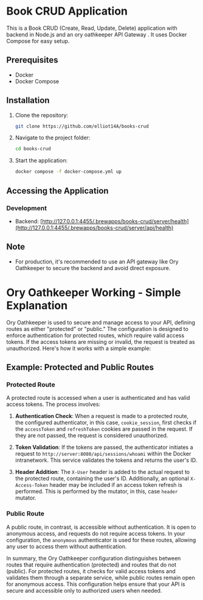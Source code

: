 # Book CRUD Application

This is a Book CRUD (Create, Read, Update, Delete) application with backend in Node.js and an ory oathkeeper API Gateway . It uses Docker Compose for easy setup.

## Prerequisites

- Docker
- Docker Compose

## Installation

1. Clone the repository:

   ```bash
   git clone https://github.com/elliot14A/books-crud
   ```

2. Navigate to the project folder:

   ```bash
   cd books-crud
   ```

3. Start the application:

   ```bash
   docker compose -f docker-compose.yml up
   ```

## Accessing the Application

### Development

- Backend: [http://127.0.0.1:4455/.brewapps/books-crud/server/health](http://127.0.0.1:4455/.brewapps/books-crud/server/api/health)

## Note

- For production, it's recommended to use an API gateway like Ory Oathkeeper to secure the backend and avoid direct exposure.

# Ory Oathkeeper Working - Simple Explanation

Ory Oathkeeper is used to secure and manage access to your API, defining routes as either "protected" or "public." The configuration is designed to enforce authentication for protected routes, which require valid access tokens. If the access tokens are missing or invalid, the request is treated as unauthorized. Here's how it works with a simple example:

## Example: Protected and Public Routes

### Protected Route

A protected route is accessed when a user is authenticated and has valid access tokens. The process involves:

1. **Authentication Check**: When a request is made to a protected route, the configured authenticator, in this case, `cookie_session`, first checks if the `accessToken` and `refreshToken` cookies are passed in the request. If they are not passed, the request is considered unauthorized.

2. **Token Validation**: If the tokens are passed, the authenticator initiates a request to `http://server:8080/api/sessions/whoami` within the Docker intranetwork. This service validates the tokens and returns the user's ID.

3. **Header Addition**: The `X-User` header is added to the actual request to the protected route, containing the user's ID. Additionally, an optional `X-Access-Token` header may be included if an access token refresh is performed. This is performed by the mutator, in this, case `header` mutator.

### Public Route

A public route, in contrast, is accessible without authentication. It is open to anonymous access, and requests do not require access tokens. In your configuration, the `anonymous` authenticator is used for these routes, allowing any user to access them without authentication.

In summary, the Ory Oathkeeper configuration distinguishes between routes that require authentication (protected) and routes that do not (public). For protected routes, it checks for valid access tokens and validates them through a separate service, while public routes remain open for anonymous access. This configuration helps ensure that your API is secure and accessible only to authorized users when needed.
